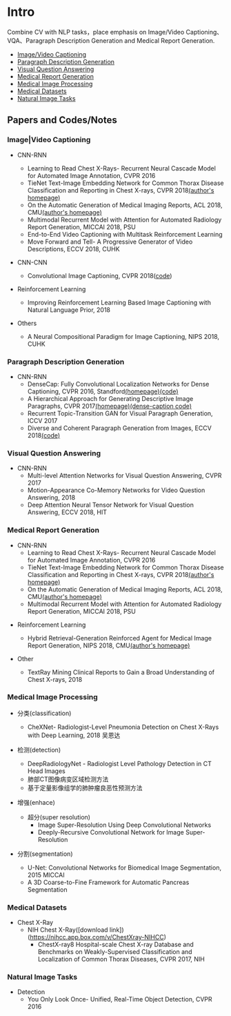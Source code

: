 # Intro
Combine CV with NLP tasks，place emphasis on Image/Video Captioning、VQA、Paragraph Description Generation and Medical Report Generation.
- [Image/Video Captioning](#Image|Video-Captioning)
- [Paragraph Description Generation](#Paragraph-Description-Generation)
- [Visual Question Answering](#Visual-Question-Answering)
- [Medical Report Generation](#Medical-Report-Generation)
- [Medical Image Processing](#Medical-Image-Processing)
- [Medical Datasets](#Medical-Datasets)
- [Natural Image Tasks](#Natural-Image-Tasks)

## Papers and Codes/Notes
### Image|Video Captioning
- CNN-RNN
	* Learning to Read Chest X-Rays- Recurrent Neural Cascade Model for Automated Image Annotation, CVPR 2016
	* TieNet Text-Image Embedding Network for Common Thorax Disease Classification and Reporting in Chest X-rays, CVPR 2018[(author's homepage)](https://xiaosongwang.github.io)
	* On the Automatic Generation of Medical Imaging Reports, ACL 2018, CMU[(author's homepage)](http://www.cs.cmu.edu/~pengtaox/)
	* Multimodal Recurrent Model with Attention for Automated Radiology Report Generation, MICCAI 2018, PSU
	* End-to-End Video Captioning with Multitask Reinforcement Learning
	* Move Forward and Tell- A Progressive Generator of Video Descriptions, ECCV 2018, CUHK

- CNN-CNN
	* Convolutional Image Captioning, CVPR 2018([code](https://github.com/aditya12agd5/convcap))

- Reinforcement Learning
	* Improving Reinforcement Learning Based Image Captioning with Natural Language Prior, 2018 

- Others
	* A Neural Compositional Paradigm for Image Captioning, NIPS 2018, CUHK

### Paragraph Description Generation
- CNN-RNN
	* DenseCap: Fully Convolutional Localization Networks for Dense Captioning, CVPR 2016, Standford[(homepage)](https://cs.stanford.edu/people/karpathy/densecap/)[(code)](https://github.com/jcjohnson/densecap)
	* A Hierarchical Approach for Generating Descriptive Image Paragraphs, CVPR 2017[(homepage)](https://cs.stanford.edu/people/ranjaykrishna/im2p/index.html)[(dense-caption code)](https://github.com/InnerPeace-Wu/densecap-tensorflow)
	* Recurrent Topic-Transition GAN for Visual Paragraph Generation, ICCV 2017
	* Diverse and Coherent Paragraph Generation from Images, ECCV 2018[(code)](https://github.com/metro-smiles/CapG_RevG_Code)

### Visual Question Answering
* CNN-RNN
	* Multi-level Attention Networks for Visual Question Answering, CVPR 2017 
	* Motion-Appearance Co-Memory Networks for Video Question Answering, 2018
	* Deep Attention Neural Tensor Network for Visual Question Answering, ECCV 2018, HIT

### Medical Report Generation
* CNN-RNN
	* Learning to Read Chest X-Rays- Recurrent Neural Cascade Model for Automated Image Annotation, CVPR 2016
	* TieNet Text-Image Embedding Network for Common Thorax Disease Classification and Reporting in Chest X-rays, CVPR 2018[(author's homepage)](https://xiaosongwang.github.io)
	* On the Automatic Generation of Medical Imaging Reports, ACL 2018, CMU[(author's homepage)](http://www.cs.cmu.edu/~pengtaox/)
	* Multimodal Recurrent Model with Attention for Automated Radiology Report Generation, MICCAI 2018, PSU

- Reinforcement Learning
	* Hybrid Retrieval-Generation Reinforced Agent for Medical Image Report Generation, NIPS 2018, CMU[(author's homepage)](https://www.cs.cmu.edu/~zhitingh/)
		
- Other
	* TextRay Mining Clinical Reports to Gain a Broad Understanding of Chest X-rays, 2018

### Medical Image Processing
- 分类(classification)
	* CheXNet- Radiologist-Level Pneumonia Detection on Chest X-Rays with Deep Learning, 2018 吴恩达
	
- 检测(detection)
	* DeepRadiologyNet - Radiologist Level Pathology Detection in CT Head Images
	* 肺部CT图像病变区域检测方法
	* 基于定量影像组学的肺肿瘤良恶性预测方法

- 增强(enhace)
	* 超分(super resolution)
		* Image Super-Resolution Using Deep Convolutional Networks
		* Deeply-Recursive Convolutional Network for Image Super-Resolution
- 分割(segmentation)
	* U-Net: Convolutional Networks for Biomedical Image Segmentation, 2015 MICCAI
	* A 3D Coarse-to-Fine Framework for Automatic Pancreas Segmentation

### Medical Datasets
- Chest X-Ray
	* NIH Chest X-Ray([download link])(https://nihcc.app.box.com/v/ChestXray-NIHCC)
		* ChestX-ray8 Hospital-scale Chest X-ray Database and Benchmarks on Weakly-Supervised Classification and Localization of Common Thorax Diseases, CVPR 2017, NIH

### Natural Image Tasks
- Detection
	* You Only Look Once- Unified, Real-Time Object Detection, CVPR 2016

